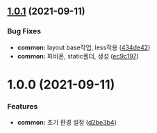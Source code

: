 ## [1.0.1](https://github.com/julong1988/react-antd-admin-template/compare/v1.0.0...v1.0.1) (2021-09-11)


### Bug Fixes

* **common:** layout base작업, less적용 ([434de42](https://github.com/julong1988/react-antd-admin-template/commit/434de42839ac15afc00190c5bdd00f24c6ce03e6))
* **common:** 파비폰, static폴더, 생성 ([ec9c197](https://github.com/julong1988/react-antd-admin-template/commit/ec9c197f1a0f725f50868bb352fbf5a2124193d3))

# 1.0.0 (2021-09-11)


### Features

* **common:** 초기 환경 설정 ([d2be3b4](https://github.com/julong1988/react-antd-admin-template/commit/d2be3b437b1ae35a730123d23f02cf69a91e4be4))
